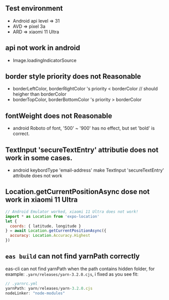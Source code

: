 ## Test environment
- Android api level => 31
- AVD => pixel 3a
- ARD => xiaomi 11 Ultra

## api not work in android
- Image.loadingIndicatorSource

## border style priority does not Reasonable
- borderLeftColor, borderRightColor 's priority < borderColor // should heigher than borderColor
- borderTopColor, borderBottomColor 's priority > borderColor

## fontWeight does not Reasonable
- android Roboto of font, '500' ~ '900' has no effect, but set 'bold' is correct.

## TextInput 'secureTextEntry' attributie does not work in some cases.
- android keybordType 'email-address' make TextInput 'secureTextEntry' attribute does not work

## Location.getCurrentPositionAsync dose not work in xiaomi 11 Ultra

```js
// Android Emulator worked, xiaomi 11 Ultra does not work!
import * as Location from 'expo-location'
let {
  coords: { latitude, longitude }
} = await Location.getCurrentPositionAsync({
  accuracy: Location.Accuracy.Highest
})
```

## `eas build` can not find yarnPath correctly

eas-cli can not find yarnPath when the path contains hidden folder, for example: `.yarn/releases/yarn-3.2.0.cjs`,
i fixed as you see fit:

```js
// .yarnrc.yml
yarnPath: yarn/releases/yarn-3.2.0.cjs
nodeLinker: "node-modules"
```
